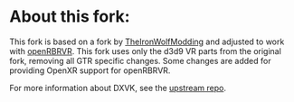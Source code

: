 # About this fork:

This fork is based on a fork by
[TheIronWolfModding](https://github.com/TheIronWolfModding/dxvk) and adjusted
to work with [openRBRVR](https://github.com/Detegr/openRBRVR). This fork uses
only the d3d9 VR parts from the original fork, removing all GTR specific
changes. Some changes are added for providing OpenXR support for openRBRVR.

For more information about DXVK, see the [upstream
repo](https://github.com/doitsujin/dxvk).
